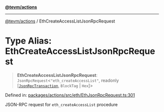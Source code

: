 [**@tevm/actions**](../README.md)

***

[@tevm/actions](../globals.md) / EthCreateAccessListJsonRpcRequest

# Type Alias: EthCreateAccessListJsonRpcRequest

> **EthCreateAccessListJsonRpcRequest**: `JsonRpcRequest`\<`"eth_createAccessList"`, readonly \[[`JsonRpcTransaction`](JsonRpcTransaction.md), `BlockTag` \| `Hex`\]\>

Defined in: [packages/actions/src/eth/EthJsonRpcRequest.ts:301](https://github.com/evmts/tevm-monorepo/blob/main/packages/actions/src/eth/EthJsonRpcRequest.ts#L301)

JSON-RPC request for `eth_createAccessList` procedure
